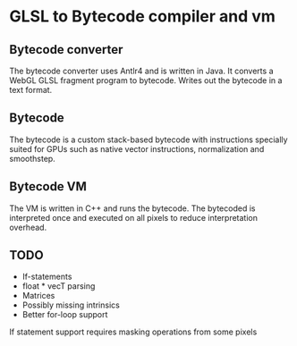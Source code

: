 # GLSL to Bytecode compiler and vm

## Bytecode converter
The bytecode converter uses Antlr4 and is written in Java. It converts
a WebGL GLSL fragment program to bytecode. Writes out the bytecode in
a text format.

## Bytecode
The bytecode is a custom stack-based bytecode 
with instructions specially suited for GPUs such as native vector 
instructions, normalization and smoothstep.

## Bytecode VM
The VM is written in C++ and runs the bytecode. The bytecoded is
interpreted once and executed on all pixels to reduce interpretation
overhead.

## TODO

 * If-statements
 * float * vecT parsing
 * Matrices
 * Possibly missing intrinsics
 * Better for-loop support

If statement support requires masking operations from some pixels
